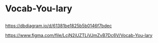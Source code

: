 # Vocab-You-lary

## 
https://dbdiagram.io/d/61381be1825b5b0146f7bdec

https://www.figma.com/file/LcjN2iUZTLiVJmZvB7Dc6V/Vocab-You-lary